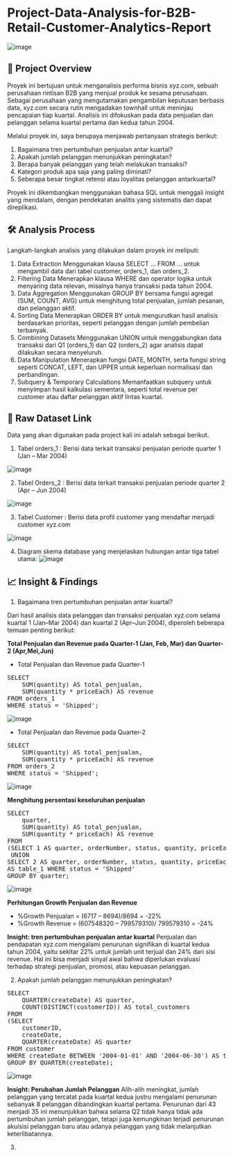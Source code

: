 # Project-Data-Analysis-for-B2B-Retail-Customer-Analytics-Report
![image](https://github.com/user-attachments/assets/20793271-f65d-4e64-a35d-3891a0703f7a)

## 📌 Project Overview
Proyek ini bertujuan untuk menganalisis performa bisnis xyz.com, sebuah perusahaan rintisan B2B yang menjual produk ke sesama perusahaan. Sebagai perusahaan yang mengutamakan pengambilan keputusan berbasis data, xyz.com secara rutin mengadakan townhall untuk meninjau pencapaian tiap kuartal. Analisis ini difokuskan pada data penjualan dan pelanggan selama kuartal pertama dan kedua tahun 2004.

Melalui proyek ini, saya berupaya menjawab pertanyaan strategis berikut:

1. Bagaimana tren pertumbuhan penjualan antar kuartal?
2. Apakah jumlah pelanggan menunjukkan peningkatan?
3. Berapa banyak pelanggan yang telah melakukan transaksi?
4. Kategori produk apa saja yang paling diminati?
5. Seberapa besar tingkat retensi atau loyalitas pelanggan antarkuartal?

Proyek ini dikembangkan menggunakan bahasa SQL untuk menggali insight yang mendalam, dengan pendekatan analitis yang sistematis dan dapat direplikasi.

## 🛠️ Analysis Process
Langkah-langkah analisis yang dilakukan dalam proyek ini meliputi:

1. Data Extraction Menggunakan klausa SELECT ... FROM ... untuk mengambil data dari tabel customer, orders_1, dan orders_2.
2. Filtering Data Menerapkan klausa WHERE dan operator logika untuk menyaring data relevan, misalnya hanya transaksi pada tahun 2004.
3. Data Aggregation Menggunakan GROUP BY bersama fungsi agregat (SUM, COUNT, AVG) untuk menghitung total penjualan, jumlah pesanan, dan pelanggan aktif.
4. Sorting Data Menerapkan ORDER BY untuk mengurutkan hasil analisis berdasarkan prioritas, seperti pelanggan dengan jumlah pembelian terbanyak.
5. Combining Datasets Menggunakan UNION untuk menggabungkan data transaksi dari Q1 (orders_1) dan Q2 (orders_2) agar analisis dapat dilakukan secara menyeluruh.
6. Data Manipulation Menerapkan fungsi DATE, MONTH, serta fungsi string seperti CONCAT, LEFT, dan UPPER untuk keperluan normalisasi dan perbandingan.
7. Subquery & Temporary Calculations Memanfaatkan subquery untuk menyimpan hasil kalkulasi sementara, seperti total revenue per customer atau daftar pelanggan aktif lintas kuartal.

## 📂 Raw Dataset Link
Data yang akan digunakan pada project kali ini adalah sebagai berikut.

1. Tabel orders_1 : Berisi data terkait transaksi penjualan periode quarter 1 (Jan – Mar 2004)
   
![image](https://github.com/user-attachments/assets/969f472e-cb49-40be-b699-fde2f17d5925)

2. Tabel Orders_2 : Berisi data terkait transaksi penjualan periode quarter 2 (Apr – Jun 2004)

![image](https://github.com/user-attachments/assets/3eb8e86c-3388-4c71-8d2e-697cb0a1d373)

3. Tabel Customer : Berisi data profil customer yang mendaftar menjadi customer xyz.com
   
![image](https://github.com/user-attachments/assets/03ace26c-4bce-461c-b570-415f155652a7)

4. Diagram skema database yang menjelaskan hubungan antar tiga tabel utama:
![image](https://github.com/user-attachments/assets/9566994b-8149-4155-a3ae-d33c7ef2cffb)

## 📈 Insight & Findings

1. Bagaimana tren pertumbuhan penjualan antar kuartal?

Dari hasil analisis data pelanggan dan transaksi penjualan xyz.com selama kuartal 1 (Jan–Mar 2004) dan kuartal 2 (Apr–Jun 2004), diperoleh beberapa temuan penting berikut:

**Total Penjualan dan Revenue pada Quarter-1 (Jan, Feb, Mar) dan Quarter-2 (Apr,Mei,Jun)**

- Total Penjualan dan Revenue pada Quarter-1
<pre lang="markdown">
SELECT 
	SUM(quantity) AS total_penjualan,
	SUM(quantity * priceEach) AS revenue
FROM orders_1
WHERE status = 'Shipped';
</pre>

![image](https://github.com/user-attachments/assets/2c4c8318-2cd4-4bf8-8d08-4dec0f5321f5)


- Total Penjualan dan Revenue pada Quarter-2
<pre lang="markdown">
SELECT
 	SUM(quantity) AS total_penjualan,
	SUM(quantity * priceEach) AS revenue
FROM orders_2
WHERE status = 'Shipped';
</pre>

![image](https://github.com/user-attachments/assets/4e73367d-dcdc-40d2-8754-b0f12858652e)

**Menghitung persentasi keseluruhan penjualan**
<pre lang="markdown">
SELECT
	quarter,
	SUM(quantity) AS total_penjualan,
	SUM(quantity * priceEach) AS revenue
FROM 
(SELECT 1 AS quarter, orderNumber, status, quantity, priceEach FROM orders_1 
 UNION
SELECT 2 AS quarter, orderNumber, status, quantity, priceEach FROM orders_2)
AS table_1 WHERE status = 'Shipped'
GROUP BY quarter;
</pre>
![image](https://github.com/user-attachments/assets/0c359027-1041-44a4-b065-af3470b10e37)

**Perhitungan Growth Penjualan dan Revenue**

- %Growth Penjualan = (6717 – 8694)/8694 = -22%
- %Growth Revenue = (607548320 – 799579310)/ 799579310 = -24%

**Insight: tren pertumbuhan penjualan antar kuartal**
Penjualan dan pendapatan xyz.com mengalami penurunan signifikan di kuartal kedua tahun 2004, yaitu sekitar 22% untuk jumlah unit terjual dan 24% dari sisi revenue. Hal ini bisa menjadi sinyal awal bahwa diperlukan evaluasi terhadap strategi penjualan, promosi, atau kepuasan pelanggan.

2. Apakah jumlah pelanggan menunjukkan peningkatan?
<pre lang="markdown">
SELECT
	QUARTER(createDate) AS quarter,
	COUNT(DISTINCT(customerID)) AS total_customers
FROM
(SELECT
	customerID,
	createDate,
	QUARTER(createDate) AS quarter
FROM customer 
WHERE createDate BETWEEN '2004-01-01' AND '2004-06-30') AS table_b
GROUP BY QUARTER(createDate);
</pre>

 ![image](https://github.com/user-attachments/assets/712a7750-67c1-4e42-bb4c-7be6edb25e78)

**Insight: Perubahan Jumlah Pelanggan**
Alih-alih meningkat, jumlah pelanggan yang tercatat pada kuartal kedua justru mengalami penurunan sebanyak 8 pelanggan dibandingkan kuartal pertama.
Penurunan dari 43 menjadi 35 ini menunjukkan bahwa selama Q2 tidak hanya tidak ada pertumbuhan jumlah pelanggan, tetapi juga kemungkinan terjadi penurunan akuisisi pelanggan baru atau adanya pelanggan yang tidak melanjutkan keterlibatannya.

3. 
